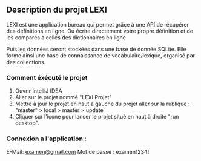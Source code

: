 ## Description du projet LEXI
LEXI est une application bureau qui permet grâce à une API de récupérer des définitions en ligne.
Ou écrire directement votre propre définition et de les comparés a celles des dictionnaires en ligne

Puis les données seront stockées dans une base de donnée SQLite. Elle forme ainsi une base de connaissance de vocabulaire/lexique, organisé par des collections.

### Comment éxécuté le projet

1. Ouvrir IntelliJ IDEA
2. Aller sur le projet nommé "LEXI Projet"
3. Mettre à jour le projet en haut a gauche du projet aller sur la rublique : "master" > local > master > update
4. Cliquer sur l'icone pour lancer le projet situé en haut à droite "run desktop". 

### Connexion a l'application :
E-Mail: examen@gmail.com
Mot de passe : examen1234!
